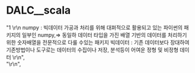 # DALC__scala


  "1 \r\n numpy : 빅데이터 가공과 처리를 위해 대펴적으로 활용되고 있는
            파이썬의 패키지의 일부인 numpy,=> 동일하 데이터 타입을 가진 배열 기반의 데이터를 처리하기 위한 
            숫자배열을 전문적으로 다룰 수있는 패키지
빅데이터 : 기존 데이터보다 장대하여 기존방법이나 도구로는 데이터의 수집이나 저장, 분석등이 어여운 정형 및 비정형 데이터
\r\n",  
        "\r\n",
